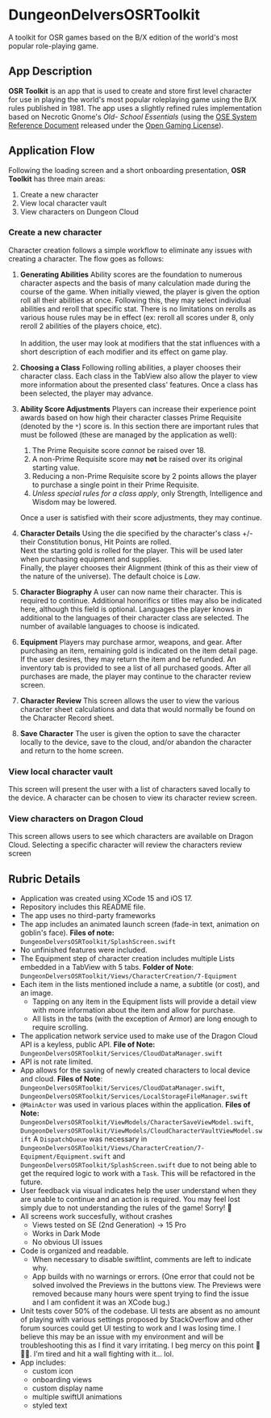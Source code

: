 # DungeonDelversOSRToolkit
A toolkit for OSR games based on the B/X edition of the world's most popular role-playing game.

## App Description
**OSR Toolkit** is an app that is used to create and store first level character for use in playing the world's most popular roleplaying game using the B/X rules published in 1981. The app uses a slightly refined rules implementation based on Necrotic Gnome's *Old- School Essentials* (using the [OSE System Reference Document](https://oldschoolessentials.necroticgnome.com/srd/index.php/Main_Page) released under the [Open Gaming License](https://oldschoolessentials.necroticgnome.com/srd/index.php/⧼Open_Game_License⧽)).

## Application Flow
Following the loading screen and a short onboarding presentation, **OSR Toolkit** has three main areas:
1. Create a new character
2. View local character vault
3. View characters on Dungeon Cloud

### Create a new character
Character creation follows a simple workflow to eliminate any issues with creating a character. The flow goes as follows:

1. **Generating Abilities**
Ability scores are the foundation to numerous character aspects and the basis of many calculation made during the course of the game. When initially viewed, the player is given the option roll all their abilities at once. Following this, they may select individual abilities and reroll that specific stat. There is no limitations on rerolls as various house rules may be in effect (ex: reroll all scores under 8, only reroll 2 abilities of the players choice, etc).<br/><br/>In addition, the user may look at modifiers that the stat influences with a short description of each modifier and its effect on game play.

2. **Choosing a Class**
Following rolling abilities, a player chooses their character class. Each class in the TabView also allow the player to view more information about the presented class' features. Once a class has been selected, the player may advance.

3. **Ability Score Adjustments**
Players can increase their experience point awards based on how high their character classes Prime Requisite (denoted by the `*`) score is. In this section there are important rules that must be followed (these are managed by the application as well):
    1. The Prime Requisite score *cannot* be raised over 18.
    2. A non-Prime Requisite score may **not** be raised over its original starting value.
    3. Reducing a non-Prime Requisite score by 2 points allows the player to purchase a single point in their Prime Requisite.
    4. *Unless special rules for a class apply*, only Strength, Intelligence and Wisdom may be lowered. 
    
    Once a user is satisfied with their score adjustments, they may continue.

4. **Character Details**
Using the die specified by the character's class +/- their Constitution bonus, Hit Points are rolled.<br/>
Next the starting gold is rolled for the player. This will be used later when purchasing equipment and supplies.<br/>
Finally, the player chooses their Alignment (think of this as their view of the nature of the universe). The default choice is *Law*.

5. **Character Biography**
A user can now name their character. This is required to continue. Additional honorifics or titles may also be indicated here, although this field is optional. Languages the player knows in additional to the languages of their character class are selected. The number of available languages to choose is indicated.

6. **Equipment**
Players may purchase armor, weapons, and gear. After purchasing an item, remaining gold is indicated on the item detail page. If the user desires, they may return the item and be refunded. An inventory tab is provided to see a list of all purchased goods. After all purchases are made, the player may continue to the character review screen.

7. **Character Review**
This screen allows the user to view the various character sheet calculations and data that would normally be found on the Character Record sheet.

8. **Save Character**
The user is given the option to save the character locally to the device, save to the cloud, and/or abandon the character and return to the home screen.

### View local character vault
This screen will present the user with a list of characters saved locally to the device. A character can be chosen to view its character review screen. 

### View characters on Dragon Cloud
This screen allows users to see which characters are available on Dragon Cloud. Selecting a specific character will review the characters review screen

## Rubric Details

- Application was created using XCode 15 and iOS 17.
- Repository includes this README file.
- The app uses no third-party frameworks
- The app includes an animated launch screen (fade-in text, animation on goblin's face). 
**Files of note:** `DungeonDelversOSRToolkit/SplashScreen.swift`
- No unfinished features were included.
- The Equipment step of character creation includes multiple Lists embedded in a TabView with 5 tabs.
**Folder of Note**:  `DungeonDelversOSRToolkit/Views/CharacterCreation/7-Equipment`
- Each item in the lists mentioned include a name, a subtitle (or cost), and an image.
    - Tapping on any item in the Equipment lists will provide a detail view with more information about the item and allow for purchase.
    - All lists in the tabs (with the exception of Armor) are long enough to require scrolling.
- The application network service used to make use of the Dragon Cloud API is a keyless, public API.
**File of Note:** `DungeonDelversOSRToolkit/Services/CloudDataManager.swift`
- API is not rate limited.
- App allows for the saving of newly created characters to local device and cloud.
**Files of Note**: `DungeonDelversOSRToolkit/Services/CloudDataManager.swift`, `DungeonDelversOSRToolkit/Services/LocalStorageFileManager.swift`
- `@MainActor` was used in various places within the application. 
**Files of Note:** `DungeonDelversOSRToolkit/ViewModels/CharacterSaveViewModel.swift`, `DungeonDelversOSRToolkit/ViewModels/CloudCharacterVaultViewModel.swift`
A `DispatchQueue` was necessary in `DungeonDelversOSRToolkit/Views/CharacterCreation/7-Equipment/Equipment.swift` and `DungeonDelversOSRToolkit/SplashScreen.swift` due to not being able to get the required logic to work with a `Task`. This will be refactored in the future.
- User feedback via visual indicates help the user understand when they are unable to continue and an action is required. You may feel lost simply due to not understanding the rules of the game! Sorry! 🥲
- All screens work succesfully, without crashes
    - Views tested on SE (2nd Generation) -> 15 Pro
    - Works in Dark Mode
    - No obvious UI issues
- Code is organized and readable.
    - When necessary to disable swiftlint, comments are left to indicate why.
    - App builds with no warnings or errors.
    (One error that could not be solved involved the Previews in the buttons view. The Previews were removed because many hours were spent trying to find the issue and I am confident it was an XCode bug.)
- Unit tests cover 50% of the codebase. UI tests are absent as no amount of playing with various settings proposed by StackOverflow and other forum sources could get UI testing to work and I was losing time. I believe this may be an issue with my environment and will be troubleshooting this as I find it vary irritating. I beg mercy on this point 🙏🙏🙏. I'm tired and hit a wall fighting with it... lol.
- App includes:
    - custom icon
    - onboarding views
    - custom display name
    - multiple swiftUI animations
    - styled text
 
